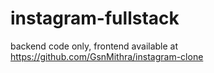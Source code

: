 # instagram-fullstack

backend code only, frontend available at https://github.com/GsnMithra/instagram-clone
